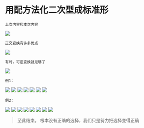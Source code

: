# 用配方法化二次型成标准形 #

	上次内容和本次内容

![](images/060/20180410163529.png)

	正交变换有许多优点

![](images/060/20180410163629.png)

	有时，可逆变换就足够了

![](images/060/20180410163655.png)

	例1：

![](images/060/20180410163922.png)
![](images/060/20180410164008.png)
![](images/060/20180410164127.png)
![](images/060/20180410164314.png)
![](images/060/20180410164348.png)
![](images/060/20180410164504.png)
![](images/060/20180410164515.png)

	例2：

![](images/060/20180410164644.png)
![](images/060/20180410164917.png)
![](images/060/20180410165002.png)
![](images/060/20180410165118.png)
![](images/060/20180410165219.png)
![](images/060/20180410165356.png)
![](images/060/20180410165458.png)
![](images/060/20180410165554.png)

> 至此结束。 根本没有正确的选择，我们只是努力把选择变得正确